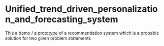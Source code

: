 # Unified_trend_driven_personalization_and_forecasting_system
This a demo / a prototype of a recommendation system which is a probable solution for two given problem statements 
